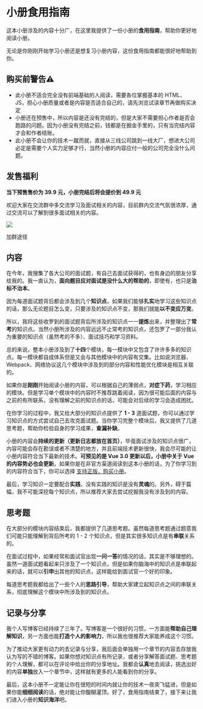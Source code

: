 小册食用指南
======

这本小册涉及的内容十分广，在这里我提供了一份小册的**食用指南**，帮助你更好地阅读小册。

无论是你刚刚开始学习小册还是想复习小册内容，这份食用指南都能很好地帮助到你。

购买前警告⚠️
-------

*   此小册不适合完全没有前端基础的人阅读，需要各位掌握基本的 HTML、JS，担心小册质量或者是内容是否适合自己的，请先浏览试读章节再做购买决定
*   小册还在预售中，所以内容是还没有完结的，但是大家不需要担心作者是否会跑路的问题。因为小册没有完结之前，钱都是在掘金手里的，只有当完结内容才会和作者结账。
*   此小册不会让你的技术一蹴而就，直接从三线公司跳到一线大厂，想进大公司必定是需要个人实力足够才行，当然小册的内容应付一般的公司完全没什么问题。

发售福利
----

**当下预售售价为 39.9 元，小册完结后将会提价到 49.9 元**

欢迎大家在交流群中多交流学习及面试相关的内容，目前群内交流气氛很浓厚，通过交流可以了解到很多面试相关的内容。

![](https://user-gold-cdn.xitu.io/2018/12/23/167d9f9781c40192?w=761&h=225&f=jpeg&s=36877)

加群途径

内容
--

在今年，我搜集了各大公司的面试题，有自己去面试获得的，也有身边的朋友分享给我的。我一直认为，**面向题目应对面试是没什么大的帮助的**，即使有，也只是**治标不治本**。

因为每道面试题背后都会涉及到几个**知识点**，如果我们能够**扎实**地学习这些知识点的话，那么无论题目怎么变，只要涉及的知识点不变，那我们就能**以不变应万变**。

所以，我将这些收罗到的面试题背后所涉及的知识点一一**提炼**出来，并整理出了**常考**的知识点。当然小册所涉及的内容远远不止常考的知识点，还包罗了一部分我认为重要的知识点（虽然考的不多）、面试技巧和学习资料。

总的来说，整本小册涉及到了**十四**个模块，每一模块中又包含了许许多多的知识点。每一模块都自成体系但是又会与其他模块中的内容有交集。比如说浏览器、Webpack、网络协议这几个模块中涉及到的部分内容和性能优化模块是相互关联的。

如果你是**刚刚**开始阅读小册的内容，可以根据自己的薄弱点，**对症下药**，学习相应的模块。但是学习单个模块中的内容时不推荐跳着阅读，因为很可能后面的内容与之前的有所联系，没有理解之前的知识点的话，可能会对后续的学习会造成困扰。

在你学习的过程中，我又给大部分的知识点提供了 **1 - 3** 道面试题，你可以通过学习知识点的方式尝试自己去攻克面试题。当你学习完整个模块后，我又提供了几道思考题，帮助你检验自身的学习成果，**查漏补缺**。

小册的内容会**持续的更新（更新日志都放在首页）**，毕竟面试涉及的知识点很广，内容可能会存在勘误或者不清楚的地方，并且前端技术更新很快，我会尽可能的让小册内容符合当下最新的技术。**可预见的是 Vue 3.0 更新以后，小册中关于 Vue 的内容势必也会更新**。如果你是在非官方渠道阅读到这本小册的话，为了你学习到的内容符合当下，你可以选择 [支持正版，购买小册](https://juejin.im/book/5bdc715fe51d454e755f75ef?referrer=574f8d8d2e958a005fd4edac)。

最后，学习知识一定要配合**实践**，没有实践的知识是没有**灵魂**的。另外，碍于篇幅，我不可能深挖每个知识点，所以推荐大家去尝试挖掘我没有涉及到的内容。

思考题
---

在大部分的模块内容结束后，我都提供了几道思考题。虽然每道思考题通过题意我们可能只能理解到背后所考的 1 - 2 个知识点，但是其实很多知识点是有**串联**关系的。

在面试过程中，如果经常和面试官出现**一问一答**的情况的话，其实是不够理想的。虽然一道面试题看起来只涉及了一个知识点，但是如果你脑海中的知识点是串联起来的话，就可以**引申**出其他的知识点，这样能给到面试官一个好的印象。

每道思考题我都给出了一些个人的**思路引导**，帮助大家建立起知识点之间的串联关系，彻底理解这个模块中所涉及到的知识点。

记录与分享
-----

我个人写博客已经持续了三年了。写博客是一个很好的习惯，一方面能**帮助自己理解知识**，另一方面也能**打造个人的影响力**，所以我也很推荐大家能养成这个习惯。

为了推动大家更有动力的去记录与分享，我后面会单独用一个章节的内容去存放我认为写的不错的博客。如果你想对知识点有所记录，或者分享解答面试题、思考题的个人理解，都可以在评论中给出你的分享地址。我都会**认真**地去阅读，挑选出好的内容**单独**放入一个章节中，这样就有更多的人能看到你的分享。

最后，这本小册不一定能让你在很短的时间内就让你的技术一夜突飞猛进，但是如果你能**细细阅读**的话，绝对能让你醍醐灌顶。好了，食用指南结束了，接下来让我们进入小册的**知识海洋**吧。